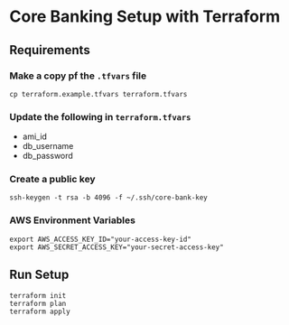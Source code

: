 # Core Banking Setup with Terraform


## Requirements

### Make a copy pf the `.tfvars` file 
```shell
cp terraform.example.tfvars terraform.tfvars
```

### Update the following in `terraform.tfvars`
- ami_id
- db_username
- db_password

### Create a public key 
```shell
ssh-keygen -t rsa -b 4096 -f ~/.ssh/core-bank-key
```

### AWS Environment Variables
```shell
export AWS_ACCESS_KEY_ID="your-access-key-id"
export AWS_SECRET_ACCESS_KEY="your-secret-access-key"
```

## Run Setup
```shell
terraform init
terraform plan
terraform apply
```